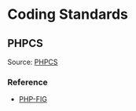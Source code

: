 Coding Standards
===========

PHPCS
-----

Source: [PHPCS](https://github.com/squizlabs/PHP_CodeSniffer)

### Reference
* [PHP-FIG](http://www.php-fig.org/psr/psr-2/)
